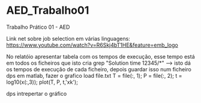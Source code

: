# AED_Trabalho01
Trabalho Prático 01 - AED


Link net sobre job selection em várias linguagens:
https://www.youtube.com/watch?v=R6Skj4bT1HE&feature=emb_logo

No relatóio apresentar tabela com os tempos de execução, esse tempo está em todos os ficheiros que isto cria 
grep "Solution time 12345/*" --> isto dá os tempos de execução de cada ficheiro, depois guardar isso num ficheiro
dps em matlab, fazer o grafico
load file.txt
T = file(:, 1);
P = file(:, 2);
t = log10(x(:,3));
plot(T, P, t,'xk');

dps intrepertar o gráfico


